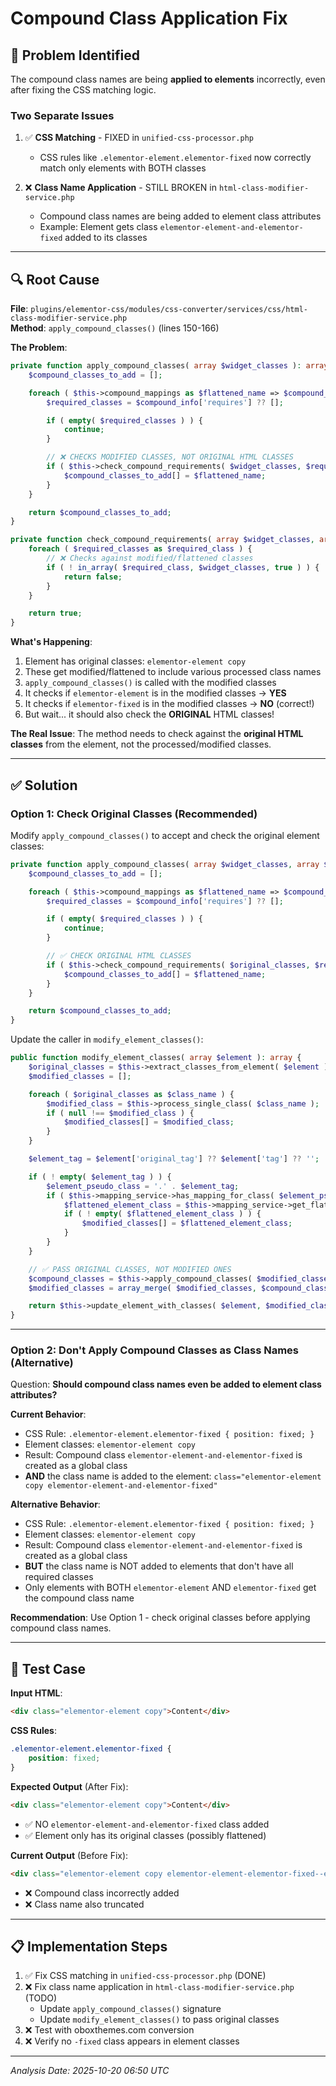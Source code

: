 # Compound Class Application Fix

## 🎯 **Problem Identified**

The compound class names are being **applied to elements** incorrectly, even after fixing the CSS matching logic.

### **Two Separate Issues**

1. ✅ **CSS Matching** - FIXED in `unified-css-processor.php`
   - CSS rules like `.elementor-element.elementor-fixed` now correctly match only elements with BOTH classes
   
2. ❌ **Class Name Application** - STILL BROKEN in `html-class-modifier-service.php`
   - Compound class names are being added to element class attributes
   - Example: Element gets class `elementor-element-and-elementor-fixed` added to its classes

---

## 🔍 **Root Cause**

**File**: `plugins/elementor-css/modules/css-converter/services/css/html-class-modifier-service.php`  
**Method**: `apply_compound_classes()` (lines 150-166)

**The Problem**:
```php
private function apply_compound_classes( array $widget_classes ): array {
    $compound_classes_to_add = [];

    foreach ( $this->compound_mappings as $flattened_name => $compound_info ) {
        $required_classes = $compound_info['requires'] ?? [];

        if ( empty( $required_classes ) ) {
            continue;
        }

        // ❌ CHECKS MODIFIED CLASSES, NOT ORIGINAL HTML CLASSES
        if ( $this->check_compound_requirements( $widget_classes, $required_classes ) ) {
            $compound_classes_to_add[] = $flattened_name;
        }
    }

    return $compound_classes_to_add;
}

private function check_compound_requirements( array $widget_classes, array $required_classes ): bool {
    foreach ( $required_classes as $required_class ) {
        // ❌ Checks against modified/flattened classes
        if ( ! in_array( $required_class, $widget_classes, true ) ) {
            return false;
        }
    }

    return true;
}
```

**What's Happening**:
1. Element has original classes: `elementor-element copy`
2. These get modified/flattened to include various processed class names
3. `apply_compound_classes()` is called with the modified classes
4. It checks if `elementor-element` is in the modified classes → **YES**
5. It checks if `elementor-fixed` is in the modified classes → **NO** (correct!)
6. But wait... it should also check the **ORIGINAL** HTML classes!

**The Real Issue**:
The method needs to check against the **original HTML classes** from the element, not the processed/modified classes.

---

## ✅ **Solution**

### **Option 1: Check Original Classes** (Recommended)

Modify `apply_compound_classes()` to accept and check the original element classes:

```php
private function apply_compound_classes( array $widget_classes, array $original_classes ): array {
    $compound_classes_to_add = [];

    foreach ( $this->compound_mappings as $flattened_name => $compound_info ) {
        $required_classes = $compound_info['requires'] ?? [];

        if ( empty( $required_classes ) ) {
            continue;
        }

        // ✅ CHECK ORIGINAL HTML CLASSES
        if ( $this->check_compound_requirements( $original_classes, $required_classes ) ) {
            $compound_classes_to_add[] = $flattened_name;
        }
    }

    return $compound_classes_to_add;
}
```

Update the caller in `modify_element_classes()`:

```php
public function modify_element_classes( array $element ): array {
    $original_classes = $this->extract_classes_from_element( $element );
    $modified_classes = [];

    foreach ( $original_classes as $class_name ) {
        $modified_class = $this->process_single_class( $class_name );
        if ( null !== $modified_class ) {
            $modified_classes[] = $modified_class;
        }
    }

    $element_tag = $element['original_tag'] ?? $element['tag'] ?? '';

    if ( ! empty( $element_tag ) ) {
        $element_pseudo_class = '.' . $element_tag;
        if ( $this->mapping_service->has_mapping_for_class( $element_pseudo_class ) ) {
            $flattened_element_class = $this->mapping_service->get_flattened_class_name( $element_pseudo_class );
            if ( ! empty( $flattened_element_class ) ) {
                $modified_classes[] = $flattened_element_class;
            }
        }
    }

    // ✅ PASS ORIGINAL CLASSES, NOT MODIFIED ONES
    $compound_classes = $this->apply_compound_classes( $modified_classes, $original_classes );
    $modified_classes = array_merge( $modified_classes, $compound_classes );

    return $this->update_element_with_classes( $element, $modified_classes );
}
```

---

### **Option 2: Don't Apply Compound Classes as Class Names** (Alternative)

Question: **Should compound class names even be added to element class attributes?**

**Current Behavior**:
- CSS Rule: `.elementor-element.elementor-fixed { position: fixed; }`
- Element classes: `elementor-element copy`
- Result: Compound class `elementor-element-and-elementor-fixed` is created as a global class
- **AND** the class name is added to the element: `class="elementor-element copy elementor-element-and-elementor-fixed"`

**Alternative Behavior**:
- CSS Rule: `.elementor-element.elementor-fixed { position: fixed; }`
- Element classes: `elementor-element copy`
- Result: Compound class `elementor-element-and-elementor-fixed` is created as a global class
- **BUT** the class name is NOT added to elements that don't have all required classes
- Only elements with BOTH `elementor-element` AND `elementor-fixed` get the compound class name

**Recommendation**: Use Option 1 - check original classes before applying compound class names.

---

## 🧪 **Test Case**

**Input HTML**:
```html
<div class="elementor-element copy">Content</div>
```

**CSS Rules**:
```css
.elementor-element.elementor-fixed {
    position: fixed;
}
```

**Expected Output** (After Fix):
```html
<div class="elementor-element copy">Content</div>
```
- ✅ NO `elementor-element-and-elementor-fixed` class added
- ✅ Element only has its original classes (possibly flattened)

**Current Output** (Before Fix):
```html
<div class="elementor-element copy elementor-element-elementor-fixed--elementor-widge">Content</div>
```
- ❌ Compound class incorrectly added
- ❌ Class name also truncated

---

## 📋 **Implementation Steps**

1. ✅ Fix CSS matching in `unified-css-processor.php` (DONE)
2. ❌ Fix class name application in `html-class-modifier-service.php` (TODO)
   - Update `apply_compound_classes()` signature
   - Update `modify_element_classes()` to pass original classes
3. ❌ Test with oboxthemes.com conversion
4. ❌ Verify no `-fixed` class appears in element classes

---

*Analysis Date: 2025-10-20 06:50 UTC*
